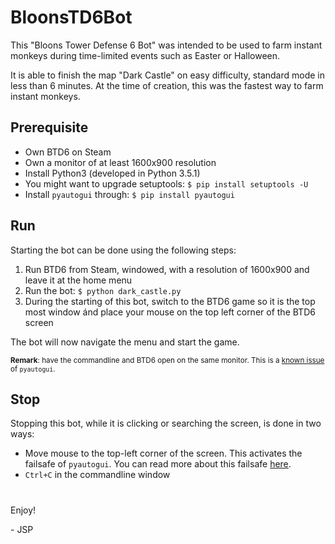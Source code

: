 # BloonsTD6Bot

This "Bloons Tower Defense 6 Bot" was intended to be used to farm instant monkeys during time-limited 
events such as Easter or Halloween.

It is able to finish the map "Dark Castle" on easy difficulty, standard mode in less than 6 minutes. 
At the time of creation, this was the fastest way to farm instant monkeys.

## Prerequisite

- Own BTD6 on Steam
- Own a monitor of at least 1600x900 resolution
- Install Python3 (developed in Python 3.5.1)
- You might want to upgrade setuptools: `$ pip install setuptools -U`
- Install `pyautogui` through: `$ pip install pyautogui`

## Run

Starting the bot can be done using the following steps:

1. Run BTD6 from Steam, windowed, with a resolution of 1600x900 and leave it at the home menu
2. Run the bot: `$ python dark_castle.py`
3. During the starting of this bot, switch to the BTD6 game so it is the top most window ánd place your mouse on the top left corner of the BTD6 screen

The bot will now navigate the menu and start the game.

<sub>**Remark**: have the commandline and BTD6 open on the same monitor. 
This is a [known issue](https://github.com/asweigart/pyautogui/issues/9) of `pyautogui`.</sub>

## Stop

Stopping this bot, while it is clicking or searching the screen, is done in two ways:

- Move mouse to the top-left corner of the screen. This activates the failsafe of `pyautogui`. 
You can read more about this failsafe [here](https://pyautogui.readthedocs.io/en/latest/introduction.html#fail-safes).
- `Ctrl+C` in the commandline window

#

Enjoy!

\- JSP
